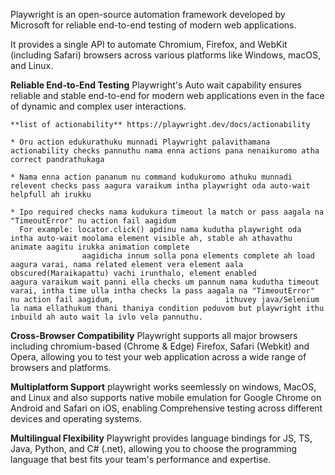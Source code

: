 Playwright is an open-source automation framework developed by Microsoft for reliable end-to-end testing of modern web applications. 

It provides a single API to automate Chromium, Firefox, and WebKit (including Safari) browsers across various platforms like Windows, macOS, and Linux.

**Reliable End-to-End Testing** Playwright's Auto wait capability ensures reliable and stable end-to-end for modern web applications even in the face of dynamic and complex user 
interactions.

    **list of actionability** https://playwright.dev/docs/actionability
    
    * Oru action edukurathuku munnadi Playwright palavithamana actionability checks pannuthu nama enna actions pana nenaikuromo atha correct pandrathukaga

    * Nama enna action pananum nu command kudukuromo athuku munnadi relevent checks pass aagura varaikum intha playwright oda auto-wait helpfull ah irukku

    * Ipo required checks nama kudukura timeout la match or pass aagala na "TimeoutError" nu action fail aagidum
      For example: locator.click() apdinu nama kudutha playwright oda intha auto-wait moolama element visible ah, stable ah athavathu animate aagitu irukka animation complete
                    aagidicha innum solla pona elements complete ah load aagura varai, nama related element vera element aala obscured(Maraikapattu) vachi irunthalo, element enabled                          aagura varaikum wait panni ella checks um pannum nama kudutha timeout varai, intha time ulla intha checks la pass aagala na "TimeoutError" nu action fail aagidum,                         ithuvey java/Selenium la nama ellathukum thani thaniya condition poduvom but playwright ithu inbuild ah auto wait la ivlo vela pannuthu.

**Cross-Browser Compatibility** Playwright supports all major browsers including chromium-based (Chrome & Edge) Firefox, Safari (Webkit) and Opera, allowing you to test your web application
across a wide range of browsers and platforms.

**Multiplatform Support** playwright works seemlessly on windows, MacOS, and Linux and also supports native mobile emulation for Google Chrome on Android and Safari on iOS, enabling
Comprehensive testing across different devices and operating systems.

**Multilingual Flexibility** Playwright provides language bindings for JS, TS, Java, Python, and C# (.net), allowing you to choose the programming language that best fits your team's
performance and expertise.


